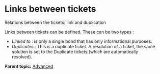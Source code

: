 Links between tickets
=====================

Relations between the tickets: link and duplication

Links between tickets can be defined. These can be two types :

-   *Linked to* : is only a single bond that has only informational
    purposes.
-   *Duplicates* : This is a duplicate ticket. A resolution of a ticket,
    the same solution is set to the Duplicate tickets (which are
    automatically resolved).

**Parent topic:** [Advanced](../glpi/helpdesk_advanced.html "Advanced")
